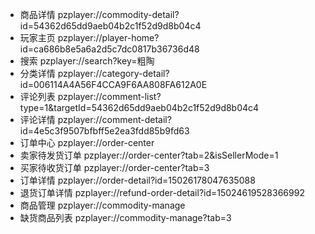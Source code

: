 * 商品详情 pzplayer://commodity-detail?id=54362d65dd9aeb04b2c1f52d9d8b04c4  
* 玩家主页 pzplayer://player-home?id=ca686b8e5a6a2d5c7dc0817b36736d48  
* 搜索 pzplayer://search?key=粗陶  
* 分类详情 pzplayer://category-detail?id=006114A4A56F4CCA9F6AA808FA612A0E  
* 评论列表 pzplayer://comment-list?type=1&targetId=54362d65dd9aeb04b2c1f52d9d8b04c4  
* 评论详情 pzplayer://comment-detail?id=4e5c3f9507bfbff5e2ea3fdd85b9fd63  
* 订单中心 pzplayer://order-center  
* 卖家待发货订单 pzplayer://order-center?tab=2&isSellerMode=1  
* 买家待收货订单 pzplayer://order-center?tab=3  
* 订单详情 pzplayer://order-detail?id=15026178047635088  
* 退货订单详情 pzplayer://refund-order-detail?id=15024619528366992  
* 商品管理 pzplayer://commodity-manage  
* 缺货商品列表 pzplayer://commodity-manage?tab=3  
